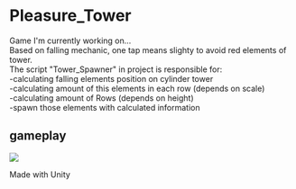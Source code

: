 # Pleasure_Tower
Game I'm currently working on... <br />
Based on falling mechanic, one tap means slighty to avoid red elements of tower. <br />
The script "Tower_Spawner" in project is responsible for: <br />
-calculating falling elements position on cylinder tower <br />
-calculating amount of this elements in each row (depends on scale) <br />
-calculating amount of Rows (depends on height) <br />
-spawn those elements with calculated information <br />



## gameplay ##
![](gameplayPT.gif)

Made with Unity
